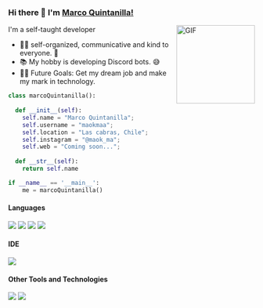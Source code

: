 ### Hi there 👋 I'm [Marco Quintanilla!](https://github.com/Danushka2/Danushka2/)

<img align="right" alt="GIF" height="160px" src="https://github.com/7oSkaaa/7oSkaaa/blob/main/Images/about_me.gif?raw=true" />

 I'm a self-taught developer

- 👨‍💻 self-organized, communicative and kind to everyone. 🦾
- 📚 My hobby is developing Discord bots. 😅
- 💪🏼 Future Goals: Get my dream job and make my mark in technology.

```python
class marcoQuintanilla():
    
  def __init__(self):
    self.name = "Marco Quintanilla";
    self.username = "maokmaa";
    self.location = "Las cabras, Chile";
    self.instagram = "@maok_ma";
    self.web = "Coming soon...";
  
  def __str__(self):
    return self.name

if __name__ == '__main__':
    me = marcoQuintanilla()
```
<h4> Languages </h4>
<span> 
  <img src="https://img.shields.io/badge/HTML5-E34F26?style=for-the-badge&logo=html5&logoColor=white">
  <img src="https://img.shields.io/badge/CSS3-1572B6?style=for-the-badge&logo=css3&logoColor=white">
  <img src="https://img.shields.io/badge/JavaScript-F7DF1E?style=for-the-badge&logo=javascript&logoColor=black">
  <img src="https://img.shields.io/badge/python-3670A0?style=for-the-badge&logo=python&logoColor=ffdd54">
</span>

<h4> IDE </h4>
<span>
<img src="https://img.shields.io/badge/Visual_Studio_Code-0078D4?style=for-the-badge&logo=visual%20studio%20code&logoColor=white">

<h4> Other Tools and Technologies </h4>
<span>
  <img src="https://img.shields.io/badge/Git-F05032?style=for-the-badge&logo=git&logoColor=white">
  <img src="https://img.shields.io/badge/Xampp-F37623?style=for-the-badge&logo=xampp&logoColor=white">
</span>
